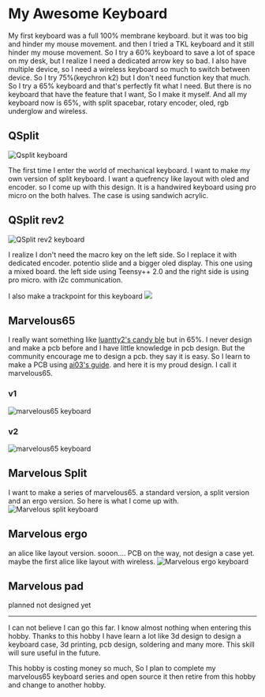 # My Awesome Keyboard
My first keyboard was a full 100% membrane keyboard. but it was too big and hinder my mouse movement. and then I tried a TKL keyboard and it still hinder my mouse movement. So I try a 60% keyboard to save a lot of space on my desk, but I realize I need a dedicated arrow key so bad. I also have multiple device, so I need a wireless keyboard so much to switch between device. So I try 75%(keychron k2) but I don't need function key that much. So I try a 65% keyboard and that's perfectly fit what I need. But there is no keyboard that have the feature that I want, So I make it myself. And all my keyboard now is 65%, with split spacebar, rotary encoder, oled, rgb underglow and wireless.

## QSplit
![Qsplit keyboard](https://camo.githubusercontent.com/8522d22db280bc3b3e63659cd10c66a48b628acaf2c0a65900565c815d42ca0a/68747470733a2f2f63646e2e646973636f72646170702e636f6d2f6174746163686d656e74732f3637353932343133303136333435383035312f3734383935353937393033303230303338382f494d475f32303230303832325f3138323233352e6a7067)

The first time I enter the world of mechanical keyboard. I want to make my own version of split keyboard. I want a quefrency like layout with oled and encoder. so I come up with this design. It is a handwired keyboard using pro micro on the both halves. The case is using sandwich acrylic.

## QSplit rev2
![QSplit rev2 keyboard](https://camo.githubusercontent.com/e9ed02e289737f280f3c5a0d9ee818ce01a906745269aa8c6304859a010bcd54/68747470733a2f2f692e696d6775722e636f6d2f746b306a566d372e6a7067)

I realize I don't need the macro key on the left side. So I replace it with dedicated encoder. potentio slide and a bigger oled display. This one using a mixed board. the left side using Teensy++ 2.0 and the right side is using pro micro. with i2c communication.

I also make a trackpoint for this keyboard
![](https://camo.githubusercontent.com/df371b591023e9279501f1fb8ccb7e522a08af801a4effdff8b2843f524a7a28/68747470733a2f2f692e696d6775722e636f6d2f3476634a316b6b2e6a7067)

## Marvelous65
I really want something like [luantty2's candy ble](https://github.com/luantty2/nRF52840-instruction) but in 65%. I never design and make a pcb before and I have little knowledge in pcb design. But the community encourage me to design a pcb. they say it is easy. So I learn to make a PCB using [ai03's guide](https://wiki.ai03.com/). and here it is my proud design. I call it marvelous65.

### v1
![marvelous65 keyboard](https://camo.githubusercontent.com/3847aa7efdf999bb290d3ff299978673bbbe4f01919a293859ca116d13747612/68747470733a2f2f692e696d6775722e636f6d2f7176516a4548312e6a7067)

### v2
![marvelous65 keyboard](https://camo.githubusercontent.com/d2e9c9499f06f1c6fba0b986d5c561281f1291c0b4d6b45632e65c2ee1626213/68747470733a2f2f692e696d6775722e636f6d2f464135456c73792e6a7067)

## Marvelous Split
I want to make a series of marvelous65. a standard version, a split version and an ergo version. So here is what I come up with.
![Marvelous split keyboard](https://camo.githubusercontent.com/fbf02333495dd699125f7764033a20e4e13947eff8c00666ce58ad2237266138/68747470733a2f2f63646e2e646973636f72646170702e636f6d2f6174746163686d656e74732f3430363033323938373234333830363732312f3830393538383637343833323439383639382f494d475f32303231303231325f3037343531352e6a7067)

## Marvelous ergo
an alice like layout version. sooon.... PCB on the way, not design a case yet. maybe the first alice like layout with wireless.
![Marvelous ergo keyboard](https://camo.githubusercontent.com/bf4ebfb3af045d9f9dd0299602067c1bd08bac20dd58fda037b67cc42ee34cb1/68747470733a2f2f692e696d6775722e636f6d2f33314e323450772e706e67)

## Marvelous pad
planned not designed yet

---
 I can not believe I can go this far. I know almost nothing when entering this hobby. Thanks to this hobby I have learn a lot like 3d design to design a keyboard case, 3d printing, pcb design, soldering and many more. This skill will sure useful in the future.
 
 This hobby is costing money so much, So I plan to complete my marvelous65 keyboard series and open source it then retire from this hobby and change to another hobby.
 
